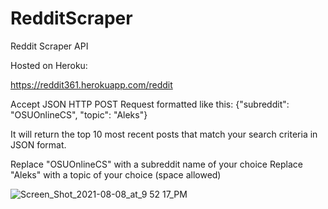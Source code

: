 # RedditScraper
Reddit Scraper API

Hosted on Heroku:

https://reddit361.herokuapp.com/reddit

Accept JSON HTTP POST Request formatted like this:
{"subreddit": "OSUOnlineCS", "topic": "Aleks"}

It will return the top 10 most recent posts that match your search criteria in JSON format.

Replace "OSUOnlineCS" with a subreddit name of your choice
Replace "Aleks" with a topic of your choice (space allowed)

![Screen_Shot_2021-08-08_at_9 52 17_PM](https://user-images.githubusercontent.com/13109013/128694015-068e7397-e524-4732-a133-6af17674bedf.png)
